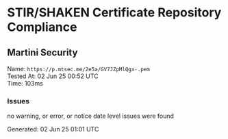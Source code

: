 # STIR/SHAKEN Certificate Repository Compliance

## Martini Security

Name: `https://p.mtsec.me/2e5a/GV7JZpMlQgx-.pem`\
Tested At: 02 Jun 25 00:52 UTC\
Time: 103ms

### Issues

no warning, or error, or notice date level issues were found

Generated: 02 Jun 25 01:01 UTC